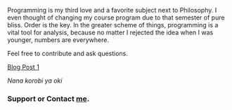 Programming is my third love and a favorite subject next to Philosophy. I even thought of changing my course program due to that semester of pure bliss. Order is the key. In the greater scheme of things, programming is a vital tool for analysis, because no matter I rejected the idea when I was younger, numbers are everywhere. 




Feel free to contribute and ask questions.

[Blog Post 1](sadiha.github.io/S1.md)

*Nana korobi ya oki*

### Support or Contact [me](https://www.linkedin.com/in/khimcathleensaddi/).
